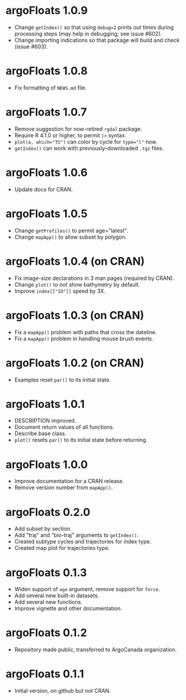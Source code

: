 # argoFloats 1.0.9

* Change `getIndex()` so that using `debug=2` prints out times during
  processing steps (may help in debugging; see issue #602).
* Change importing indications so that package will build and check (issue
  #603).

# argoFloats 1.0.8

* Fix formatting of `NEWS.md` file.

# argoFloats 1.0.7

* Remove suggestion for now-retired `rgdal` package.
* Require R 4.1.0 or higher, to permit `|>` syntax.
* `plot(a, which="TS")` can color by cycle for `type="l"` now.
* `getIndex()` can work with previously-downloaded `.tgz` files.

# argoFloats 1.0.6

* Update docs for CRAN.

# argoFloats 1.0.5

* Change `getProfiles()` to permit age="latest".
* Change `mapApp()` to allow subset by polygon. 

# argoFloats 1.0.4 (on CRAN)

* Fix image-size declarations in 3 man pages (required by CRAN).
* Change `plot()` to not show bathymetry by default.
* Improve `index[["ID"]]` speed by 3X.

# argoFloats 1.0.3 (on CRAN)

* Fix a `mapApp()` problem with paths that cross the dateline.
* Fix a `mapApp()` problem in handling mouse brush events.

# argoFloats 1.0.2 (on CRAN)

* Examples reset `par()` to its initial state.

# argoFloats 1.0.1

* DESCRIPTION improved.
* Document return values of all functions.
* Describe base class.
* `plot()` resets `par()` to its initial state before returning.

# argoFloats 1.0.0

* Improve documentation for a CRAN release.
* Remove version number from `mapApp()`.

# argoFloats 0.2.0

* Add subset by section.
* Add "traj" and "bio-traj" arguments to `getIndex()`.
* Created subtype cycles and trajectories for index type.
* Created map plot for trajectories type.

# argoFloats 0.1.3

* Widen support of `age` argument, remove support for `force`.
* Add several new built-in datasets.
* Add several new functions.
* Improve vignette and other documentation.

# argoFloats 0.1.2

* Repository made public, transferred to ArgoCanada organization.

# argoFloats 0.1.1

* Initial version, on github but not CRAN.

